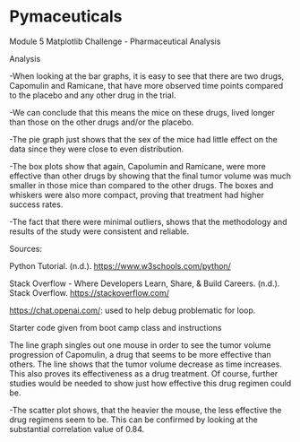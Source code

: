 # Pymaceuticals
Module 5  Matplotlib  Challenge - Pharmaceutical Analysis

Analysis

-When looking at the bar graphs, it is easy to see that there are two drugs, Capomulin and Ramicane, that have more observed time points compared to the placebo and any other drug in the trial.

-We can conclude that this means the mice on these drugs, lived longer than those on the other drugs and/or the placebo.

-The pie graph just shows that the sex of the mice had little effect on the data since they were close to even distribution.

-The box plots show that again, Capolumin and Ramicane, were more effective than other drugs by showing that the final tumor volume was much smaller in those mice than compared to the other drugs. The boxes and whiskers were also more compact, proving that treatment had higher success rates.

-The fact that there were minimal outliers, shows that the methodology and results of the study were consistent and reliable.

Sources:

Python Tutorial. (n.d.). https://www.w3schools.com/python/

Stack Overflow - Where Developers Learn, Share, & Build Careers. (n.d.). Stack Overflow. https://stackoverflow.com/

https://chat.openai.com/: used to help debug problematic for loop.

Starter code given from boot camp class and instructions

The line graph singles out one mouse in order to see the tumor volume progression of Capomulin, a drug that seems to be more effective than others. The line shows that the tumor volume decrease as time increases. This also proves its effectiveness as a drug treatment. Of course, further studies would be needed to show just how effective this drug regimen could be.

-The scatter plot shows, that the heavier the mouse, the less effective the drug regimens seem to be. This can be confirmed by looking at the substantial correlation value of 0.84.
